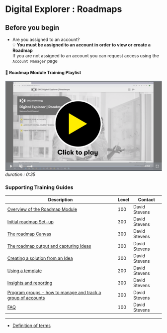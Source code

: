 # Digital Explorer : Roadmaps 
## Before you begin

- Are you assigned to an account?<br>
:bulb:  **You must be assigned to an account in order to view or create a Roadmap**<br>
If you are not assigned to an account you can request access using the `Account Manager` page<br>


#### :movie_camera: Roadmap Module Training Playlist

[![video](images/videoThumbnail.png)](https://dxc.mediaplatform.com/#!/video/1838/Digital+Explorer+Roadmaps+module+overview)
_duration : 0:35_


### Supporting Training Guides

|Description|Level|Contact|
|---|---|---|
| [Overview of the Roadmap Module](RoadmapOverview.md) |100|David Stevens|
| [Initial roadmap Set-up](InitialSetup.md) |300|David Stevens|
| [The roadmap Canvas](RoadmapCanvas.md) |300|David Stevens|
| [The roadmap output and capturing Ideas](RoadmapOutput.md) |300|David Stevens|
| [Creating a solution from an Idea](Idea2Solution.md) |300|David Stevens|
| [Using a template](UsingaTemplate.md) |200|David Stevens|
| [Insights and reporting](RoadmapInsights.md)|300|David Stevens|
| [Program groups - how to manage and track a group of accounts](RoadmapGroups.md)|300|David Stevens|
| [FAQ](RoadmapFAQ.md)|100| David Stevens|

---

- [Definition of terms](../defintionsOfTerms.md)
